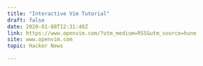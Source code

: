 ```yaml
---
title: "Interactive Vim Tutorial"
draft: false
date: 2020-01-08T12:31:48Z
link: https://www.openvim.com/?utm_medium=RSS&utm_source=hune
site: www.openvim.com
topic: Hacker News  

---
```

